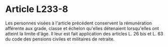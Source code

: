 # Article L233-8

Les personnes visées à l'article précédent conservent la rémunération afférente aux grade, classe et échelon qu'elles détenaient lorsqu'elles ont atteint la limite d'âge. Il leur est fait application des articles L. 26 bis et L. 63 du code des pensions civiles et militaires de retraite.
